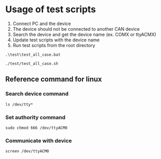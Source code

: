 # Usage of test scripts

1. Connect PC and the device
2. The device should not be connected to another CAN device
4. Search the device and get the device name (ex. COMX or ttyACMX)
5. Update test scripts with the device name
6. Run test scripts from the root directory

`.\test\test_all_case.bat`

`./test/test_all_case.sh`


## Reference command for linux

### Search device command
`ls /dev/tty*`

### Set authority command
`sudo chmod 666 /dev/ttyACM0`

### Communicate with device
`screen /dev/ttyACM0`

